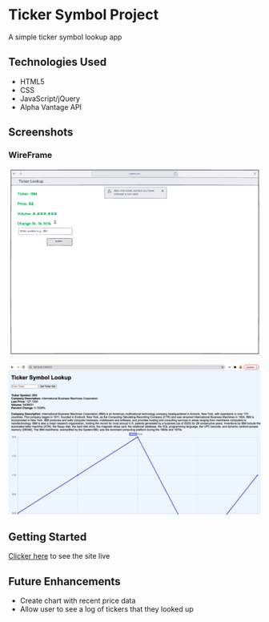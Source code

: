 # Ticker Symbol Project

A simple ticker symbol lookup app

## Technologies Used

- HTML5
- CSS
- JavaScript/jQuery
- Alpha Vantage API

## Screenshots

### WireFrame
![Wireframe](https://raw.githubusercontent.com/rsmall1990/GA-ticker-symbol-project/master/Screen%20Shot%202021-10-27%20at%208.06.04%20PM.png)

![Schreenshot 2](https://raw.githubusercontent.com/rsmall1990/GA-ticker-symbol-project/master/8D7683B5-9776-41AE-B548-E886E2A7741B.jpeg)
## Getting Started

[Clicker here](https://ga-ticker-symbol-project.netlify.app/) to see the site live

## Future Enhancements
- Create chart with recent price data
- Allow user to see a log of tickers that they looked up